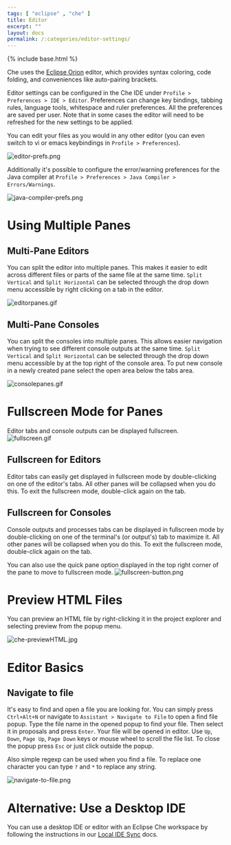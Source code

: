 ```yaml
---
tags: [ "eclipse" , "che" ]
title: Editor
excerpt: ""
layout: docs
permalink: /:categories/editor-settings/
---
```

{% include base.html %}

Che uses the [Eclipse Orion](https://orionhub.org/) editor, which provides syntax coloring, code folding, and conveniences like auto-pairing brackets.

Editor settings can be configured in the Che IDE under `Profile > Preferences > IDE > Editor`. Preferences can change key bindings, tabbing rules, language tools, whitespace and ruler preferences. All the preferences are saved per user. Note that in some cases the editor will need to be refreshed for the new settings to be applied.

You can edit your files as you would in any other editor (you can even switch to vi or emacs keybindings in `Profile > Preferences`).

![editor-prefs.png]({{base}}{{site.links["editor-prefs.png"]}})

Additionally it's possible to configure the error/warning preferences for the Java compiler at `Profile > Preferences > Java Compiler > Errors/Warnings`.

![java-compiler-prefs.png]({{base}}{{site.links["java-compiler-prefs.png"]}})

# Using Multiple Panes  

## Multi-Pane Editors
You can split the editor into multiple panes. This makes it easier to edit across different files or parts of the same file at the same time. `Split Vertical` and `Split Horizontal` can be selected through the drop down menu accessible by right clicking on a tab in the editor.

![editorpanes.gif]({{base}}{{site.links["editorpanes.gif"]}})

## Multi-Pane Consoles
You can split the consoles into multiple panes. This allows easier navigation when trying to see different console outputs at the same time. `Split Vertical` and `Split Horizontal` can be selected through the drop down menu accessible by at the top right of the console area. To put new console in a newly created pane select the open area below the tabs area.

![consolepanes.gif]({{base}}{{site.links["consolepanes.gif"]}})

# Fullscreen Mode for Panes

Editor tabs and console outputs can be displayed fullscreen.
![fullscreen.gif]({{base}}{{site.links["fullscreen.gif"]}})

## Fullscreen for Editors
Editor tabs can easily get displayed in fullscreen mode by double-clicking on one of the editor's tabs. All other panes will be collapsed when you do this. To exit the fullscreen mode, double-click again on the tab.

## Fullscreen for Consoles
Console outputs and processes tabs can be displayed in fullscreen mode by double-clicking on one of the terminal's (or output's) tab to maximize it. All other panes will be collapsed when you do this. To exit the fullscreen mode, double-click again on the tab.

You can also use the quick pane option displayed in the top right corner of the pane to move to fullscreen mode.
![fullscreen-button.png]({{base}}{{site.links["fullscreen-button.png"]}})

# Preview HTML Files  
You can preview an HTML file by right-clicking it in the project explorer and selecting preview from the popup menu.

![che-previewHTML.jpg]({{base}}{{site.links["che-previewHTML.jpg"]}})

# Editor Basics

## Navigate to file

It's easy to find and open a file you are looking for. You can simply press `Ctrl+Alt+N` or navigate to `Assistant > Navigate to File` to open a find file popup.
Type the file name in the opened popup to find your file. Then select it in proposals and press `Enter`. Your file will be opened in editor.
Use `Up`, `Down`, `Page Up`, `Page Down` keys or mouse wheel to scroll the file list. To close the popup press `Esc` or just click outside the popup.

Also simple regexp can be used when you find a file. To replace one character you can type `?` and `*` to replace any string.

![navigate-to-file.png]({{base}}{{site.links["navigate-to-file.png"]}})

# Alternative: Use a Desktop IDE  
You can use a desktop IDE or editor with an Eclipse Che workspace by following the instructions in our [Local IDE Sync]({{base}}{{site.links["ide-sync"]}}) docs.
